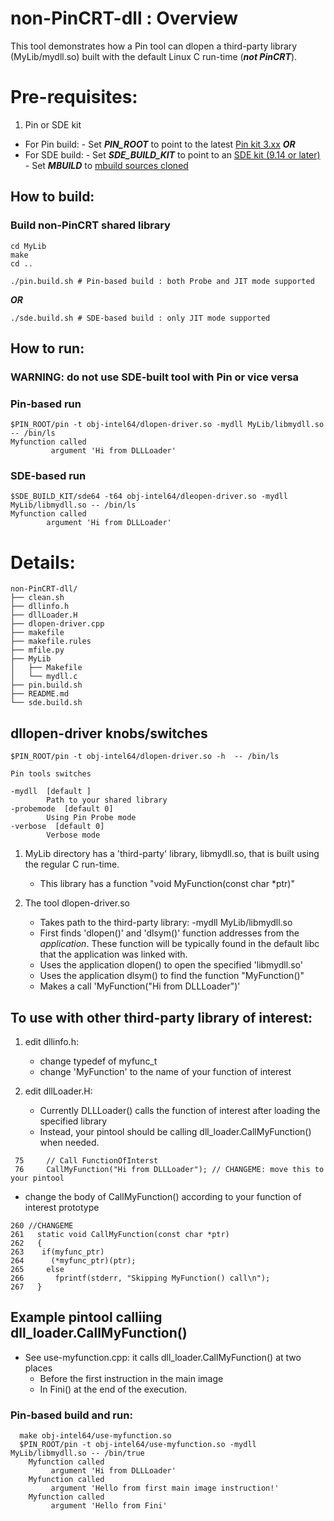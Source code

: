 # non-PinCRT-dll : Overview
This tool demonstrates how a Pin tool can dlopen a third-party library (MyLib/mydll.so) built with the default Linux C run-time (***not PinCRT***).

# Pre-requisites:
1.  Pin or SDE kit
   - For Pin build:
    - Set ***PIN_ROOT*** to point to the latest [Pin kit 3.xx](https://pintool.intel.com)
  ***OR***
   - For SDE build:
    - Set ***SDE_BUILD_KIT*** to point to an [SDE kit (9.14 or later)](https://www.intel.com/content/www/us/en/developer/articles/tool/software-development-emulator.html)
    - Set ***MBUILD*** to [mbuild sources cloned](https://github.com/intelxed/mbuild.git)

## How to build:
### Build non-PinCRT shared library
```
cd MyLib
make
cd ..
```
```
./pin.build.sh # Pin-based build : both Probe and JIT mode supported
```
  ***OR***
```
./sde.build.sh # SDE-based build : only JIT mode supported
```

## How to run:
### WARNING: do not use SDE-built tool with Pin or vice versa

### Pin-based run
```
$PIN_ROOT/pin -t obj-intel64/dlopen-driver.so -mydll MyLib/libmydll.so -- /bin/ls
Myfunction called
         argument 'Hi from DLLLoader'
```
### SDE-based run
```
$SDE_BUILD_KIT/sde64 -t64 obj-intel64/dleopen-driver.so -mydll MyLib/libmydll.so -- /bin/ls
Myfunction called
        argument 'Hi from DLLLoader' 
```

# Details:
```
non-PinCRT-dll/
├── clean.sh
├── dllinfo.h
├── dllLoader.H
├── dlopen-driver.cpp
├── makefile
├── makefile.rules
├── mfile.py
├── MyLib
│   ├── Makefile
│   └── mydll.c
├── pin.build.sh
├── README.md
└── sde.build.sh
```
## dllopen-driver knobs/switches
```
$PIN_ROOT/pin -t obj-intel64/dlopen-driver.so -h  -- /bin/ls

Pin tools switches

-mydll  [default ]
        Path to your shared library
-probemode  [default 0]
        Using Pin Probe mode
-verbose  [default 0]
        Verbose mode
```


1. MyLib directory has a 'third-party' library, libmydll.so, that is built using the regular C run-time.
    - This library has a function "void MyFunction(const char \*ptr)"

2. The tool dlopen-driver.so
    - Takes path to the third-party library: -mydll MyLib/libmydll.so 
    - First finds 'dlopen()' and 'dlsym()' function addresses from the *application*. These function  will be typically found in the default libc that the application was linked with.
    - Uses the application  dlopen() to open the specified 'libmydll.so'
    - Uses the application dlsym() to find the function "MyFunction()" 
    - Makes a call 'MyFunction("Hi from DLLLoader")'

## To use with other third-party library of interest:
1. edit dllinfo.h:
    - change typedef of myfunc_t
    - change 'MyFunction' to the name of your function of interest

2. edit dllLoader.H:
    - Currently DLLLoader() calls the function of interest after loading the specified library
    - Instead, your pintool should be calling dll_loader.CallMyFunction() when needed.
```
 75     // Call FunctionOfInterst
 76     CallMyFunction("Hi from DLLLoader"); // CHANGEME: move this to your pintool
```

  - change the body of CallMyFunction() according to your function of interest prototype
```
260 //CHANGEME 
261   static void CallMyFunction(const char *ptr)
262   {
263    if(myfunc_ptr)
264      (*myfunc_ptr)(ptr);
265     else
266       fprintf(stderr, "Skipping MyFunction() call\n");
267   }
```
## Example pintool calliing dll_loader.CallMyFunction()

- See use-myfunction.cpp:  it calls dll_loader.CallMyFunction() at two places
    - Before the first instruction in the main image
    - In Fini() at the end of the execution.
### Pin-based build and run:
```
  make obj-intel64/use-myfunction.so
  $PIN_ROOT/pin -t obj-intel64/use-myfunction.so -mydll MyLib/libmydll.so -- /bin/true
    Myfunction called
         argument 'Hi from DLLLoader'
    Myfunction called
         argument 'Hello from first main image instruction!'
    Myfunction called
         argument 'Hello from Fini'

```
